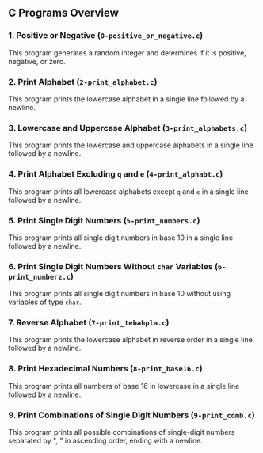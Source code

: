 ## C Programs Overview

### 1. Positive or Negative (`0-positive_or_negative.c`)

This program generates a random integer and determines if it is positive, negative, or zero.

### 2. Print Alphabet (`2-print_alphabet.c`)

This program prints the lowercase alphabet in a single line followed by a newline.

### 3. Lowercase and Uppercase Alphabet (`3-print_alphabets.c`)

This program prints the lowercase and uppercase alphabets in a single line followed by a newline.

### 4. Print Alphabet Excluding `q` and `e` (`4-print_alphabt.c`)

This program prints all lowercase alphabets except `q` and `e` in a single line followed by a newline.

### 5. Print Single Digit Numbers (`5-print_numbers.c`)

This program prints all single digit numbers in base 10 in a single line followed by a newline.

### 6. Print Single Digit Numbers Without `char` Variables (`6-print_numberz.c`)

This program prints all single digit numbers in base 10 without using variables of type `char`.

### 7. Reverse Alphabet (`7-print_tebahpla.c`)

This program prints the lowercase alphabet in reverse order in a single line followed by a newline.

### 8. Print Hexadecimal Numbers (`8-print_base16.c`)

This program prints all numbers of base 16 in lowercase in a single line followed by a newline.

### 9. Print Combinations of Single Digit Numbers (`9-print_comb.c`)

This program prints all possible combinations of single-digit numbers separated by ", " in ascending order, ending with a newline.

